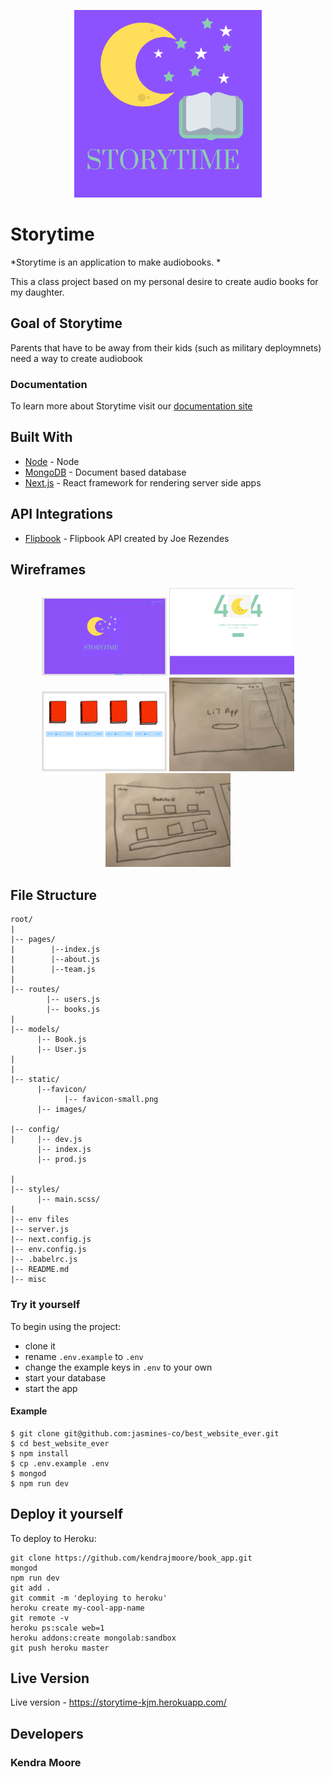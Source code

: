 <p align="center">
    <img src="static/logo.png"
         width="300" />
</p>

# Storytime

*Storytime is an application to make audiobooks. *

This a class project based on my personal desire to create audio books for my daughter.

## Goal of Storytime
Parents that have to be away from their kids (such as military deploymnets) 
need a way to create audiobook

### Documentation
To learn more about Storytime visit our [documentation site](https://kendrajmoore.github.io/book_app/)

## Built With
* [Node](https://nodejs.org/en/) - Node
* [MongoDB](https://www.mongodb.com/) - Document based database
* [Next.js](https://nextjs.org/) - React framework for rendering server side apps

## API Integrations
* [Flipbook](https://github.com/joerez/flipbook-library) - Flipbook API created by Joe Rezendes


## Wireframes
<p align="center">
    <img src="static/wireframe_one.png"
         width="200" />
     <img src="static/wireframe_two.png"
         width="200" />
    <img src="static/wireframe_three.png"
         width="200" />
    <img src="static/wireframe_four.jpeg"
         width="200" />
    <img src="static/wireframe_five.jpeg"
         width="200" />
</p>

## File Structure 
```
root/
|
|-- pages/              
|        |--index.js
|        |--about.js
|        |--team.js
|
|-- routes/               
        |-- users.js
        |-- books.js
|
|-- models/                     
      |-- Book.js
      |-- User.js
|
|
|-- static/ 
      |--favicon/
            |-- favicon-small.png
      |-- images/
      
|-- config/                     
|     |-- dev.js
      |-- index.js
      |-- prod.js
      
|
|-- styles/                 
      |-- main.scss/
|
|-- env files                 
|-- server.js                
|-- next.config.js            
|-- env.config.js 
|-- .babelrc.js
|-- README.md
|-- misc
```

### Try it yourself
To begin using the project:

* clone it
* rename `.env.example` to `.env` 
* change the example keys in `.env` to your own
* start your database
* start the app

#### Example
```
$ git clone git@github.com:jasmines-co/best_website_ever.git
$ cd best_website_ever
$ npm install
$ cp .env.example .env
$ mongod
$ npm run dev
```

## Deploy it yourself
To deploy to Heroku:

```
git clone https://github.com/kendrajmoore/book_app.git
mongod
npm run dev
git add .
git commit -m 'deploying to heroku'
heroku create my-cool-app-name
git remote -v
heroku ps:scale web=1
heroku addons:create mongolab:sandbox
git push heroku master
```

## Live Version 
Live version - https://storytime-kjm.herokuapp.com/

## Developers
### Kendra Moore
 
